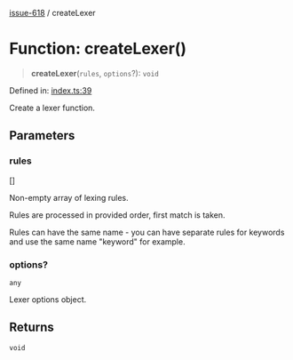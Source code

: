 [issue-618](../README.md) / createLexer

# Function: createLexer()

> **createLexer**(`rules`, `options`?): `void`

Defined in: [index.ts:39](https://github.com/typedoc2md/typedoc-plugin-markdown-scratchpad/blob/48b5b9ad70e31a4945755ce259ea933839e4cb5c/issues/618/src/index.ts#L39)

Create a lexer function.

## Parameters

### rules

\[\]

Non-empty array of lexing rules.

Rules are processed in provided order, first match is taken.

Rules can have the same name - you can have separate rules
for keywords and use the same name "keyword" for example.

### options?

`any`

Lexer options object.

## Returns

`void`
